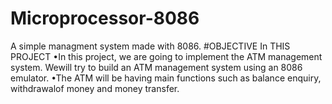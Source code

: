 # Microprocessor-8086
A simple managment system made with 8086.
#OBJECTIVE In THIS PROJECT
•In this project, we are going to implement the ATM management system. Wewill try to build an ATM management system using an 8086 emulator.
•The ATM will be having main functions such as balance enquiry, withdrawalof money and money transfer.


